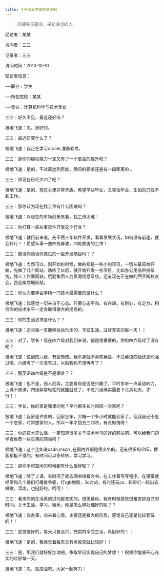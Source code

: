```yaml
---
title: 关于就业方面的访谈06
---
```


> 应辅导员要求，采访身边的人。

受访者：某某

访问者：三三

记录者：三三

访问时间：2010-10-10

受访者信息：

---职业：学生

---所在院校：某某

---专业：计算机科学与技术专业

三三：好久不见，最近还好吗？

极地飞速：恩。挺好的。

三三：最近研究什么了？

极地飞速：我正在学习oracle,准备软考。

三三：那你的编程能力一定又有了一个更高的提升吧？

极地飞速：是的，不过离达到百度，腾讯的要求还是有一段距离的 。

三三：你现在已经大四了吧？

极地飞速：是的，现在心里非常矛盾，希望早些毕业，又害怕毕业，生怕自己找不到工作。

三三：那你认为现在找工作有什么困难吗？

极地飞速：以现在的市场前景来看，找工作太难！

三三：你打算一直从事软件开发这个行业？

极地飞速：就目前来说，先干两三年软件开发，看看发展状况，如何没有前途，就会转行！！希望从事一些四处奔波，四处旅游的工作！

三三：能请你谈谈你做过的一些开发项目吗？？ 

极地飞速：当然可以。刚开始的时候，做的都是一些小的项目，一切从最简单开始，先做了几个网站。熟练了以后，就开始开发一些项目，比如办公用品申报系统，强人工作室网站，后勤集团人力资源信息系统，还有现在正在做的西亚斯校友会，西亚斯商城网站。 

三三：你认为要学会学精一门技术最需要的是什么？ 

极地飞速：我感觉一切来自于心态。只要心态平和，有兴趣，有耐心，有定力，相信你的技术水平一定会取得很大的提高的。

三三：你的生活追求是什么？？

极地飞速：追求每一天能够快快乐乐的，享受生活，过好充实的每一天！！


三三：对了，学长！现在四六级对我们来说，都是很重要的。你的四六级过了没有呢？

极地飞速：说到四六级，有些惭愧。我本身就不喜欢英语，不过英语四级还是勉强过啦，六级考了一次没有过，以后我也不想再考了！


三三：那英语四六级是不是很难？？

极地飞速：也不是，因人而异。主要看你是否感兴趣了。平时多听一点英语听力，上课不缺课，四级非常轻松的就能就过了，不过六级确实需要下点真功夫，才行！！

三三：学长，你的家是哪里的呢？平时都多长时间回一次家呢？

极地飞速：我家是许昌的，回家坐车，大概一个多小时就能到家了。但我自己不是一个恋家，时常想家的人。所以一年才回去三四次，有点惭愧呀！ 

三三：你的技术这么强，一定知道很多关于技术学习的好的网站吧。可以给我们初学者推荐一些实用的网站吗？

极地飞速：这个比如说csdn,msdn ,在国内外都是很出名的。还有很多的论坛，博客都挺不错的。有时间可以多转转，学习学习。

三三：那你平时空闲的时候都有什么爱好呢？？

极地飞速：除了上课，有时间了就去图书馆看会书，在工作室写写程序。在寝室就经常和几个哥们打魔兽争霸，打rgb地图，3c对战，有时还玩cs，和哥们一起出去唱歌，溜冰，也挺好的。呵呵！！

三三：看来你的生活真的过的挺充实的。很羡慕你。我有时候感觉很难安排自己的时间。关于生活，学习，娱乐，你是怎么样处理好的呢？？

极地飞速：我办事，向来看心情，主要还是看大的形势，感觉自己还是比较爱玩的！！
 
三三：感觉挺好的，每天只要高兴，充实的享受生活，真挺好的！！

极地飞速：是的，我感觉着每天总有点收获就比较好！！

三三：恩，那我们就好好加油吧，争取早日实现自己的梦想！！祝福你能够开心充实的过好每一天。

极地飞速：恩，就加油吧。大家一起努力！

